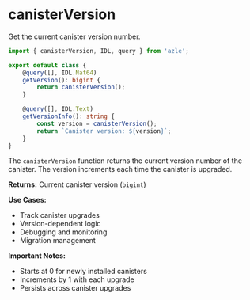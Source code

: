 # canisterVersion

Get the current canister version number.

```typescript
import { canisterVersion, IDL, query } from 'azle';

export default class {
    @query([], IDL.Nat64)
    getVersion(): bigint {
        return canisterVersion();
    }

    @query([], IDL.Text)
    getVersionInfo(): string {
        const version = canisterVersion();
        return `Canister version: ${version}`;
    }
}
```

The `canisterVersion` function returns the current version number of the canister. The version increments each time the canister is upgraded.

**Returns:** Current canister version (`bigint`)

**Use Cases:**

- Track canister upgrades
- Version-dependent logic
- Debugging and monitoring
- Migration management

**Important Notes:**

- Starts at 0 for newly installed canisters
- Increments by 1 with each upgrade
- Persists across canister upgrades
